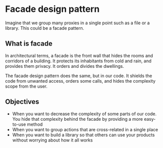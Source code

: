 # Facade design pattern

Imagine that we group many proxies in a single point such as a file or a library. This could be a facade pattern.

## What is facade

In architectural terms, a facade is the front wall that hides the rooms and corridors of a building.
It protects its inhabitants from cold and rain, and provides them privacy.
It orders and divides the dwellings.

The facade design pattern does the same, but in our code.
It shields the code from unwanted access, orders some calls, and hides the complexity scope from the user.

## Objectives

- When you want to decrease the complexity of some parts of our code. You hide that complexity behind the facade by providing a more easy-to-use method
- When you want to group actions that are cross-related in a single place
- When you want to build a library so that others can use your products without worrying about how it all works
